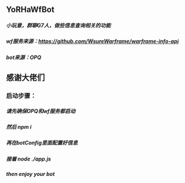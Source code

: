 ## YoRHaWfBot


##### 小玩意，群聊G7人，做些信息查询相关的功能

##### wf服务来源：https://github.com/WsureWarframe/warframe-info-api
##### bot来源：OPQ
## 感谢大佬们

### 启动步骤：
##### 请先确保OPQ和wf服务都启动
##### 然后 npm i
##### 再在botConfig里面配置好信息
##### 接着 node ./app.js
##### then enjoy your bot
